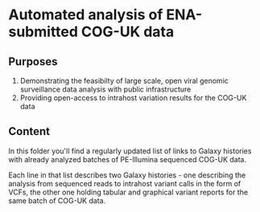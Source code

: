 Automated analysis of ENA-submitted COG-UK data
===============================================

Purposes
--------

1. Demonstrating the feasibilty of large scale, open viral genomic surveillance data analysis with public infrastructure
2. Providing open-access to intrahost variation results for the COG-UK data

Content
-------

In this folder you'll find a regularly updated list of links to Galaxy
histories with already analyzed batches of PE-Illumina sequenced COG-UK data.

Each line in that list describes two Galaxy histories - one describing the
analysis from sequenced reads to intrahost variant calls in the form of VCFs,
the other one holding tabular and graphical variant reports for the same batch
of COG-UK data.
